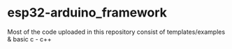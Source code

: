 # esp32-arduino_framework

Most of the code uploaded in this repository consist of templates/examples & basic c - c++
